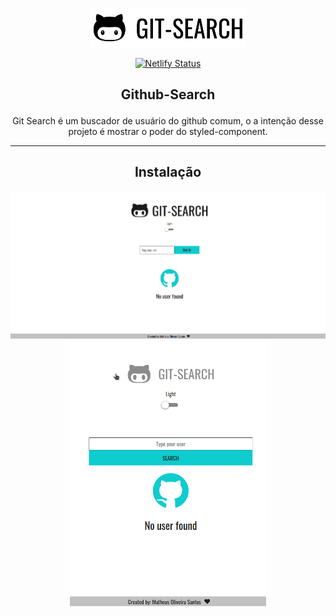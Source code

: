 <p align='center'>
<img src='./.github/Logo.svg' width='250'>
</p>

<div align='center' >

[![Netlify Status](https://api.netlify.com/api/v1/badges/7141ea4e-4167-42b2-85e1-5506150e8961/deploy-status)](https://app.netlify.com/sites/searchgithubb/deploys)

<div>




## <p align='center'>  Github-Search </p>
 <p align='center'>

 Git Search é um buscador de usuário do github comum, o a intenção desse projeto é mostrar o poder do styled-component.
 </p>

 ---

## Instalação






<p align='center'>
<img src='./.github/web.gif' width='700'>

<img src='./.github/mobile.gif' height='425'>
</p>
